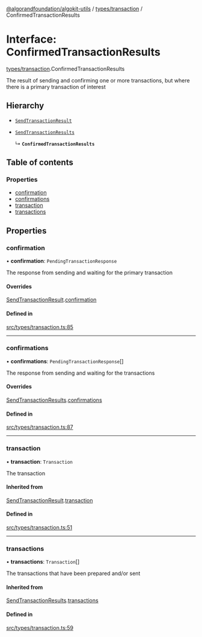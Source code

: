 [@algorandfoundation/algokit-utils](../README.md) / [types/transaction](../modules/types_transaction.md) / ConfirmedTransactionResults

# Interface: ConfirmedTransactionResults

[types/transaction](../modules/types_transaction.md).ConfirmedTransactionResults

The result of sending and confirming one or more transactions, but where there is a primary transaction of interest

## Hierarchy

- [`SendTransactionResult`](types_transaction.SendTransactionResult.md)

- [`SendTransactionResults`](types_transaction.SendTransactionResults.md)

  ↳ **`ConfirmedTransactionResults`**

## Table of contents

### Properties

- [confirmation](types_transaction.ConfirmedTransactionResults.md#confirmation)
- [confirmations](types_transaction.ConfirmedTransactionResults.md#confirmations)
- [transaction](types_transaction.ConfirmedTransactionResults.md#transaction)
- [transactions](types_transaction.ConfirmedTransactionResults.md#transactions)

## Properties

### confirmation

• **confirmation**: `PendingTransactionResponse`

The response from sending and waiting for the primary transaction

#### Overrides

[SendTransactionResult](types_transaction.SendTransactionResult.md).[confirmation](types_transaction.SendTransactionResult.md#confirmation)

#### Defined in

[src/types/transaction.ts:85](https://github.com/joe-p/algokit-utils-ts/blob/main/src/types/transaction.ts#L85)

___

### confirmations

• **confirmations**: `PendingTransactionResponse`[]

The response from sending and waiting for the transactions

#### Overrides

[SendTransactionResults](types_transaction.SendTransactionResults.md).[confirmations](types_transaction.SendTransactionResults.md#confirmations)

#### Defined in

[src/types/transaction.ts:87](https://github.com/joe-p/algokit-utils-ts/blob/main/src/types/transaction.ts#L87)

___

### transaction

• **transaction**: `Transaction`

The transaction

#### Inherited from

[SendTransactionResult](types_transaction.SendTransactionResult.md).[transaction](types_transaction.SendTransactionResult.md#transaction)

#### Defined in

[src/types/transaction.ts:51](https://github.com/joe-p/algokit-utils-ts/blob/main/src/types/transaction.ts#L51)

___

### transactions

• **transactions**: `Transaction`[]

The transactions that have been prepared and/or sent

#### Inherited from

[SendTransactionResults](types_transaction.SendTransactionResults.md).[transactions](types_transaction.SendTransactionResults.md#transactions)

#### Defined in

[src/types/transaction.ts:59](https://github.com/joe-p/algokit-utils-ts/blob/main/src/types/transaction.ts#L59)
